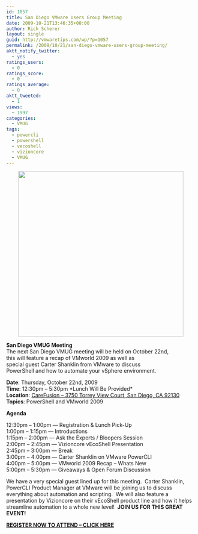 ```yaml
---
id: 1057
title: San Diego VMware Users Group Meeting
date: 2009-10-21T13:46:35+00:00
author: Rick Scherer
layout: single
guid: http://vmwaretips.com/wp/?p=1057
permalink: /2009/10/21/san-diego-vmware-users-group-meeting/
aktt_notify_twitter:
  - yes
ratings_users:
  - 0
ratings_score:
  - 0
ratings_average:
  - 0
aktt_tweeted:
  - 1
views:
  - 1997
categories:
  - VMUG
tags:
  - powercli
  - powershell
  - vecoshell
  - vizioncore
  - VMUG
---
```

<p style="display: block; text-align: center;">
  <img class="aligncenter" style="border: 0pt none;" src="http://www.sdvmug.com/_/rsrc/1249348940580/Home/sdvmuglogo.png" border="0" alt="" width="440" />
</p>

<p style="display: block; text-align: left;">
  <strong>San Diego VMUG Meeting</strong><br /> The next San Diego VMUG meeting will be held on October 22nd,<br /> this will feature a recap of VMworld 2009 as well as<br /> special guest Carter Shanklin from VMware to discuss<br /> PowerShell and how to automate your vSphere environment.
</p>

<p style="display: block;">
  <strong>Date</strong>: Thursday, October 22nd, 2009<strong><br /> Time</strong>: 12:30pm &#8211; 5:30pm *Lunch Will Be Provided*<strong><br /> Location</strong>: <a href="http://maps.google.com/maps?oe=utf-8&client=firefox-a&q=3750+Torrey+View+Ct,+San+Diego,+CA+92130&ie=UTF8&split=0&gl=us&ei=L5eqSuzVFoGasgPK26CIBQ&t=h&z=16&iwloc=A" target="_blank">CareFusion &#8211; 3750 Torrey View Court, San Diego, CA 92130</a><strong><br /> Topics</strong>: PowerShell and VMworld 2009
</p>

<p style="display: block;">
  <p style="display: block;">
    <strong>Agenda</strong><BR />
  </p>
  
  <div style="display: block;">
    12:30pm &#8211; 1:00pm &#8212; Registration & Lunch Pick-Up<br /> 1:00pm &#8211; 1:15pm &#8212; Introductions<br /> 1:15pm &#8211; 2:00pm &#8212; Ask the Experts / Bloopers Session<br /> 2:00pm &#8211; 2:45pm &#8212; Vizioncore vEcoShell Presentation<br /> 2:45pm &#8211; 3:00pm &#8212; Break<br /> 3:00pm &#8211; 4:00pm &#8212; Carter Shanklin on VMware PowerCLI<br /> 4:00pm &#8211; 5:00pm &#8212; VMworld 2009 Recap &#8211; Whats New<br /> 5:00pm &#8211; 5:30pm &#8212; Giveaways & Open Forum Discussion
  </div>
</p>

<p style="display: block;">
  <p style="display: block;">
    <div style="display: block;">
      We have a very special guest lined up for this meeting.  Carter Shanklin, PowerCLI Product Manager at VMware will be joining us to discuss everything about automation and scripting.  We will also feature a presentation by Vizioncore on their vEcoShell product line and how it helps streamline automation to a whole new level!  <strong>JOIN US FOR THIS GREAT EVENT!</strong>
    </div>
  </p>
  
  <p style="display: block;">
    <div style="display: block;">
      <strong><a href="http://campaign.vmware.com/usergroup/ug-signup.php?session=SanDiego" target="_blank">REGISTER NOW TO ATTEND &#8211; CLICK HERE</a></strong>
    </div>
  </p>